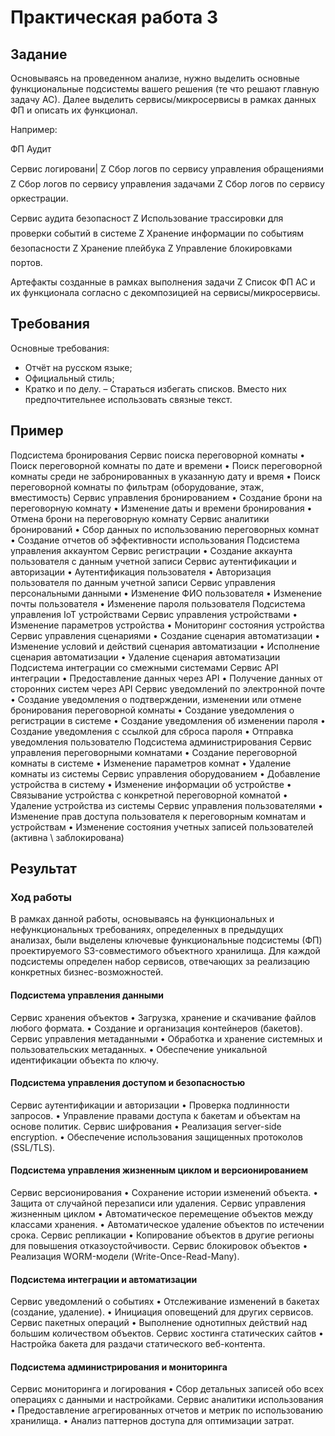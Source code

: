 # Практическая работа 3

## Задание

Основываясь на проведенном анализе, нужно выделить основные
функциональные подсистемы вашего решения (те что решают
главную задачу АС). Далее выделить сервисы/микросервисы в
рамках данных ФП и описать их функционал.

Например:

ФП Аудит

Сервис логировани|
Z Сбор логов по сервису управления обращениями
Z Сбор логов по сервису управления задачами
Z Сбор логов по сервису оркестрации.

Сервис аудита безопасност
Z Использование трассировки для проверки событий в системе
Z Хранение информации по событиям безопасности
Z Хранение плейбука
Z Управление блокировками портов.

Артефакты созданные в рамках выполнения задачи
Z Список ФП АС и их функционала согласно с декомпозицией на
сервисы/микросервисы.

## Требования

Основные требования:

- Отчёт на русском языке;
- Официальный стиль;
- Кратко и по делу.
– Стараться избегать списков. Вместо них предпочтительнее использовать связные текст.

## Пример

Подсистема бронирования
Сервис поиска переговорной комнаты
• Поиск переговорной комнаты по дате и времени
• Поиск переговорной комнаты среди не забронированных в указанную дату и время
• Поиск переговорной комнаты по фильтрам (оборудование, этаж, вместимость)
Сервис управления бронированием
• Создание брони на переговорную комнату
• Изменение даты и времени бронирования
• Отмена брони на переговорную комнату
Сервис аналитики бронирований
• Сбор данных по использованию переговорных комнат
• Создание отчетов об эффективности использования
Подсистема управления аккаунтом
Сервис регистрации
• Создание аккаунта пользователя с данным учетной записи
Сервис аутентификации и авторизации
• Аутентификация пользователя
• Авторизация пользователя по данным учетной записи
Сервис управления персональными данными
• Изменение ФИО пользователя
• Изменение почты пользователя
• Изменение пароля пользователя
Подсистема управления IoT устройствами
Сервис управления устройствами
• Изменение параметров устройства
• Мониторинг состояния устройства
Сервис управления сценариями
• Создание сценария автоматизации
• Изменение условий и действий сценария автоматизации
• Исполнение сценария автоматизации
• Удаление сценария автоматизации
Подсистема интеграции со смежными системами
Сервис API интеграции
• Предоставление данных через API
• Получение данных от сторонних систем через API
Сервис уведомлений по электронной почте
• Создание уведомления о подтверждении, изменении или отмене бронирования переговорной комнаты
• Создание уведомления о регистрации в системе
• Создание уведомления об изменении пароля
• Создание уведомления с ссылкой для сброса пароля
• Отправка уведомления пользователю
Подсистема администрирования
Сервис управления переговорными комнатами
• Создание переговорной комнаты в системе
• Изменение параметров комнат
• Удаление комнаты из системы
Сервис управления оборудованием
• Добавление устройства в систему
• Изменение информации об устройстве
• Связывание устройства с конкретной переговорной комнатой
• Удаление устройства из системы
Сервис управления пользователями
• Изменение прав доступа пользователя к переговорным комнатам и устройствам
• Изменение состояния учетных записей пользователей (активна \ заблокирована)

## Результат

### Ход работы

В рамках данной работы, основываясь на функциональных и нефункциональных требованиях, определенных в предыдущих анализах, были выделены ключевые функциональные подсистемы (ФП) проектируемого S3-совместимого объектного хранилища. Для каждой подсистемы определен набор сервисов, отвечающих за реализацию конкретных бизнес-возможностей.

#### Подсистема управления данными
Сервис хранения объектов
• Загрузка, хранение и скачивание файлов любого формата.
• Создание и организация контейнеров (бакетов).
Сервис управления метаданными
• Обработка и хранение системных и пользовательских метаданных.
• Обеспечение уникальной идентификации объекта по ключу.

#### Подсистема управления доступом и безопасностью
Сервис аутентификации и авторизации
• Проверка подлинности запросов.
• Управление правами доступа к бакетам и объектам на основе политик.
Сервис шифрования
• Реализация server-side encryption.
• Обеспечение использования защищенных протоколов (SSL/TLS).

#### Подсистема управления жизненным циклом и версионированием
Сервис версионирования
• Сохранение истории изменений объекта.
• Защита от случайной перезаписи или удаления.
Сервис управления жизненным циклом
• Автоматическое перемещение объектов между классами хранения.
• Автоматическое удаление объектов по истечении срока.
Сервис репликации
• Копирование объектов в другие регионы для повышения отказоустойчивости.
Сервис блокировок объектов
• Реализация WORM-модели (Write-Once-Read-Many).

#### Подсистема интеграции и автоматизации
Сервис уведомлений о событиях
• Отслеживание изменений в бакетах (создание, удаление).
• Инициация оповещений для других сервисов.
Сервис пакетных операций
• Выполнение однотипных действий над большим количеством объектов.
Сервис хостинга статических сайтов
• Настройка бакета для раздачи статического веб-контента.

#### Подсистема администрирования и мониторинга
Сервис мониторинга и логирования
• Сбор детальных записей обо всех операциях с данными и настройками.
Сервис аналитики использования
• Предоставление агрегированных отчетов и метрик по использованию хранилища.
• Анализ паттернов доступа для оптимизации затрат.
